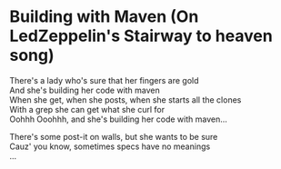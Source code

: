 # Building with Maven (On LedZeppelin's Stairway to heaven song)

There's a lady who's sure that her fingers are gold\
And she's building her code with maven\
When she get, when she posts, when she starts all the clones\
With a grep she can get what she curl for\
Oohhh Ooohhh, and she's building her code with maven...

There's some post-it on walls, but she wants to be sure\
Cauz' you know, sometimes specs have no meanings\
...
